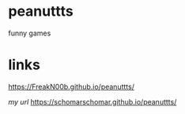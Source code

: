 

# peanuttts

funny games

# links

https://FreakN00b.github.io/peanuttts/

*my url*
https://schomarschomar.github.io/peanuttts/

